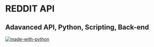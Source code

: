 # REDDIT API

## Adavanced API, Python, Scripting, Back-end
[![made-with-python](https://img.shields.io/badge/Made%20with-Python-1f425f.svg)](https://www.python.org/)
